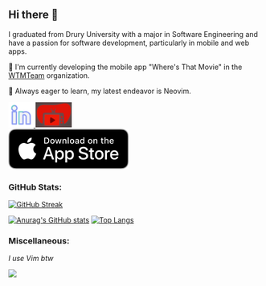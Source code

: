 ## Hi there 👋

I graduated from Drury University with a major in Software Engineering and have a passion for software development, particularly in mobile and web apps.

📱 I'm currently developing the mobile app "Where's That Movie" in the [WTMTeam](https://github.com/WTMTeam) organization.

🌟 Always eager to learn, my latest endeavor is Neovim.

<a href="https://www.linkedin.com/in/samuel-rudqvist-417b04219/">
  <img height="50" src="https://github.com/srudqvist/srudqvist/blob/442f2793bec8c5e57ea559d27646c12f51a6d5ef/.github/images/linkedInLogo.png"/>
</a>
<a href="https://github.com/WTMTeam/WheresThatMovie/wiki">
  <img height="50" src="https://github.com/srudqvist/srudqvist/blob/02e85ff62b9e12007dc5c9227d29da68fe8e24ac/.github/images/logo2.png"/>
</a>  
<br>
<a href="https://apps.apple.com/us/app/wheres-that-movie/id6446223836">
  <img src="https://github.com/srudqvist/srudqvist/blob/main/.github/images/black.svg"/>
</a>


### GitHub Stats:

[![GitHub Streak](https://github-readme-streak-stats.herokuapp.com/?user=srudqvist&card_width=800)](https://git.io/streak-stats)  


[![Anurag's GitHub stats](https://github-readme-stats.vercel.app/api?username=srudqvist&count_private=true&include_orgs=true&show_icons=true&card_width=495)](https://github.com/anuraghazra/github-readme-stats) [![Top Langs](https://github-readme-stats.vercel.app/api/top-langs/?username=srudqvist&hide=C,CMake,CSS&size_weight=0.7&count_weight=0.3&layout=compact)](https://github.com/anuraghazra/github-readme-stats)



### Miscellaneous:

_I use Vim btw_

<p align="left">
  <img src="https://capsule-render.vercel.app/api?type=waving&color=gradient&height=100&section=footer"/>
</p>



<!--
**srudqvist/srudqvist** is a ✨ _special_ ✨ repository because its `README.md` (this file) appears on your GitHub profile.

Here are some ideas to get you started:

- 🔭 I’m currently working on ...
- 🌱 I’m currently learning ...
- 👯 I’m looking to collaborate on ...
- 🤔 I’m looking for help with ...
- 💬 Ask me about ...
- 📫 How to reach me: ...
- 😄 Pronouns: ...
- ⚡ Fun fact: ...
-->
